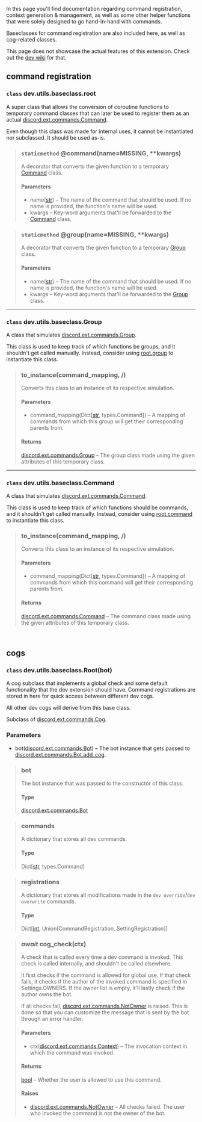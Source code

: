 In this page you'll find documentation regarding command registration, context generation & management, as well as some
other helper functions that were solely designed to go hand-in-hand with commands.

Baseclasses for command registration are also included here, as well as cog-related classes.

This page does not showcase the actual features of this extension. Check out the [dev wiki](https://github.com/Lee-matod/dev/wiki/dev) for that.

## command registration

### `class` dev.utils.baseclass.root
A super class that allows the conversion of coroutine functions to temporary command classes that can later be used to 
register them as an actual [discord.ext.commands.Command](https://discordpy.readthedocs.io/en/latest/ext/commands/api.html#discord.ext.commands.Command).
 
Even though this class was made for internal uses, it cannot be instantiated nor subclassed. It should be used as-is.
> ### `staticmethod` @command(name=MISSING, **kwargs)
> A decorator that converts the given function to a temporary [Command](https://github.com/Lee-matod/dev/blob/main/docs/commands.md#class-devutilsbaseclasscommand) class.
> #### Parameters
> - name([str](https://docs.python.org/3/library/stdtypes.html#str)) – The name of the command that should be used. 
> If no name is provided, the function's name will be used.
> - kwargs – Key-word arguments that'll be forwarded to the [Command](https://github.com/Lee-matod/dev/blob/main/docs/commands.md#class-devutilsbaseclasscommand) class.

> ### `staticmethod` @group(name=MISSING, **kwargs)
> A decorator that converts the given function to a temporary [Group](https://github.com/Lee-matod/dev/blob/main/docs/commands.md#class-devutilsbaseclassgroup) class.
> #### Parameters
> - name([str](https://docs.python.org/3/library/stdtypes.html#str)) – The name of the command that should be used. 
> If no name is provided, the function's name will be used.
> - kwargs – Key-word arguments that'll be forwarded to the [Group](https://github.com/Lee-matod/dev/blob/main/docs/commands.md#class-devutilsbaseclassgroup) class.

***

### `class` dev.utils.baseclass.Group
A class that simulates [discord.ext.commands.Group](https://discordpy.readthedocs.io/en/latest/ext/commands/api.html#discord.ext.commands.Group).

This class is used to keep track of which functions be groups, and it shouldn't get called manually. 
Instead, consider using [root.group](https://github.com/Lee-matod/dev/blob/main/docs/commands.md#staticmethod-groupnamemissing-kwargs) to instantiate this class.
> ### to_instance(command_mapping, /)
> Converts this class to an instance of its respective simulation.
> #### Parameters
> - command_mapping(Dict[[str](https://docs.python.org/3/library/stdtypes.html#str), types.Command]) – A mapping of 
> commands from which this group will get their corresponding parents from.
> #### Returns
> [discord.ext.commands.Group](https://discordpy.readthedocs.io/en/latest/ext/commands/api.html#discord.ext.commands.Group) – 
> The group class made using the given attributes of this temporary class.

***

### `class` dev.utils.baseclass.Command
A class that simulates [discord.ext.commands.Command](https://discordpy.readthedocs.io/en/latest/ext/commands/api.html#discord.ext.commands.Command).

This class is used to keep track of which functions should be commands, and it shouldn't get called manually. 
Instead, consider using [root.command](https://github.com/Lee-matod/dev/blob/main/docs/commands.md#staticmethod-commandnamemissing-kwargs) to instantiate this class.
> ### to_instance(command_mapping, /)
> Converts this class to an instance of its respective simulation.
> #### Parameters
> - command_mapping(Dict[[str](https://docs.python.org/3/library/stdtypes.html#str), types.Command]) – A mapping of 
> commands from which this command will get their corresponding parents from.
> #### Returns
> [discord.ext.commands.Command](https://discordpy.readthedocs.io/en/latest/ext/commands/api.html#discord.ext.commands.Command) – 
> The command class made using the given attributes of this temporary class.

​

## cogs

### `class` dev.utils.baseclass.Root(bot)
A cog subclass that implements a global check and some default functionality that the dev extension should have.
Command registrations are stored in here for quick access between different dev cogs.
 
All other dev cogs will derive from this base class.
 
Subclass of [discord.ext.commands.Cog](https://discordpy.readthedocs.io/en/stable/ext/commands/api.html#discord.ext.commands.Cog).
### Parameters
- bot([discord.ext.commands.Bot](https://discordpy.readthedocs.io/en/latest/ext/commands/api.html#discord.ext.commands.Bot)) – The bot 
instance that gets passed to [discord.ext.commands.Bot.add_cog](https://discordpy.readthedocs.io/en/latest/ext/commands/api.html#discord.ext.commands.Bot.add_cog).

> ### bot
> The bot instance that was passed to the constructor of this class.
> #### Type
> [discord.ext.commands.Bot](https://discordpy.readthedocs.io/en/latest/ext/commands/api.html#discord.ext.commands.Bot)

> ### commands
> A dictionary that stores all dev commands.
> #### Type
> Dict[[str](https://docs.python.org/3/library/stdtypes.html#str), types.Command]

> ### registrations
> A dictionary that stores all modifications made in the `dev override`/`dev overwrite` commands.
> #### Type
> Dict[[int](https://docs.python.org/3/library/functions.html#int), Union[CommandRegistration, SettingRegistration]]

> ### *await* cog_check(ctx)
> A check that is called every time a dev command is invoked. This check is called internally, and shouldn't be called 
> elsewhere.
>
> It first checks if the command is allowed for global use. 
> If that check fails, it checks if the author of the invoked command is specified in Settings.OWNERS. 
> If the owner list is empty, it'll lastly check if the author owns the bot.
>
> If all checks fail, [discord.ext.commands.NotOwner](https://discordpy.readthedocs.io/en/stable/ext/commands/api.html#discord.ext.commands.NotOwner)
> is raised. This is done so that you can customize the message that is sent by the bot through an error handler.
> #### Parameters
> - ctx([discord.ext.commands.Context](https://discordpy.readthedocs.io/en/latest/ext/commands/api.html#discord.ext.commands.Context)) – 
> The invocation context in which the command was invoked.
> #### Returns
> [bool](https://docs.python.org/3/library/functions.html#bool) – Whether the user is allowed to use this command.
> #### Raises
> - [discord.ext.commands.NotOwner](https://discordpy.readthedocs.io/en/latest/ext/commands/api.html#discord.ext.commands.NotOwner) – 
> All checks failed. The user who invoked the command is not the owner of the bot.